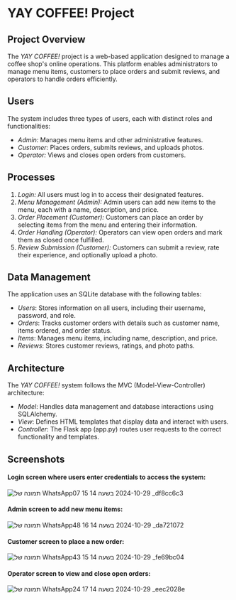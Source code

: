 # YAY COFFEE! Project

## Project Overview
The *YAY COFFEE!* project is a web-based application designed to manage a coffee shop's online operations. This platform enables administrators to manage menu items, customers to place orders and submit reviews, and operators to handle orders efficiently.

## Users
The system includes three types of users, each with distinct roles and functionalities:
- *Admin:* Manages menu items and other administrative features.
- *Customer:* Places orders, submits reviews, and uploads photos.
- *Operator:* Views and closes open orders from customers.

## Processes
1. *Login:* All users must log in to access their designated features.
2. *Menu Management (Admin):* Admin users can add new items to the menu, each with a name, description, and price.
3. *Order Placement (Customer):* Customers can place an order by selecting items from the menu and entering their information.
4. *Order Handling (Operator):* Operators can view open orders and mark them as closed once fulfilled.
5. *Review Submission (Customer):* Customers can submit a review, rate their experience, and optionally upload a photo.

## Data Management
The application uses an SQLite database with the following tables:
- *Users*: Stores information on all users, including their username, password, and role.
- *Orders*: Tracks customer orders with details such as customer name, items ordered, and order status.
- *Items*: Manages menu items, including name, description, and price.
- *Reviews*: Stores customer reviews, ratings, and photo paths.

## Architecture
The *YAY COFFEE!* system follows the MVC (Model-View-Controller) architecture:
- *Model*: Handles data management and database interactions using SQLAlchemy.
- *View*: Defines HTML templates that display data and interact with users.
- *Controller*: The Flask app (app.py) routes user requests to the correct functionality and templates.

## Screenshots
#### Login screen where users enter credentials to access the system:

![תמונה של WhatsApp‏ 2024-10-29 בשעה 14 15 07_df8cc6c3](https://github.com/user-attachments/assets/bc4fdb3a-4a2b-4e42-8081-3846689732b0)

#### Admin screen to add new menu items:

![תמונה של WhatsApp‏ 2024-10-29 בשעה 14 16 48_da721072](https://github.com/user-attachments/assets/b8bdddc2-737c-4a97-b715-0a9df4545eb5)


#### Customer screen to place a new order:

![תמונה של WhatsApp‏ 2024-10-29 בשעה 14 15 43_fe69bc04](https://github.com/user-attachments/assets/87ebdbf7-3b55-47e3-891c-d3961ba0ad8c)

#### Operator screen to view and close open orders:

![תמונה של WhatsApp‏ 2024-10-29 בשעה 14 17 24_eec2028e](https://github.com/user-attachments/assets/3fc4a01e-4b40-4d68-8af3-7c42d507ac49)


